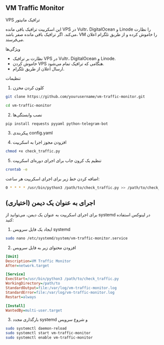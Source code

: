 ## VM Traffic Monitor

VPS ترافیک مانیتور

این اسکریپت ترافیک باقی مانده VPS در Vultr، DigitalOcean و Linode را نظارت می‌کند. اگر ترافیک باقی مانده صفر باشد، VM را خاموش کرده و از طریق تلگرام اعلان می‌فرستد.

ویژگی‌ها

- نظارت بر ترافیک VPS در Vultr، DigitalOcean و Linode.
- خاموش کردن VPS هنگامی که ترافیک تمام می‌شود.
- ارسال اعلان از طریق تلگرام.

تنظیمات

1. کلون کردن مخزن 
```sh
git clone https://github.com/yourusername/vm-traffic-monitor.git

cd vm-traffic-monitor
```

2. نصب وابستگی‌ها 
```sh
pip install requests pyyaml python-telegram-bot
```

3. پیکربندی config.yaml

4. افزودن مجوز اجرا به اسکریپت 
```sh
chmod +x check_traffic.py
```

5. تنظیم یک کرون جاب برای اجرای دوره‌ای اسکریپت 
```sh
crontab -e
```
 اضافه کردن خط زیر برای اجرای اسکریپت هر ساعت: 
 ```sh
0 * * * * /usr/bin/python3 /path/to/check_traffic.py >> /path/to/check_traffic.log 2>&1

```

## اجرای به عنوان یک دیمن (اختیاری)

برای اجرای اسکریپت به عنوان یک دیمن، می‌توانید از systemd در لینوکس استفاده کنید:

1. ایجاد یک فایل سرویس systemd 
```sh
sudo nano /etc/systemd/system/vm-traffic-monitor.service
```

2. افزودن محتوای زیر به فایل سرویس 
```ini
[Unit]
Description=VM Traffic Monitor
After=network.target

[Service]
ExecStart=/usr/bin/python3 /path/to/check_traffic.py
WorkingDirectory=/path/to
StandardOutput=file:/var/log/vm-traffic-monitor.log
StandardError=file:/var/log/vm-traffic-monitor.log
Restart=always

[Install]
WantedBy=multi-user.target

```

3. بارگذاری مجدد systemd و شروع سرویس 
```sh
sudo systemctl daemon-reload
sudo systemctl start vm-traffic-monitor
sudo systemctl enable vm-traffic-monitor
```